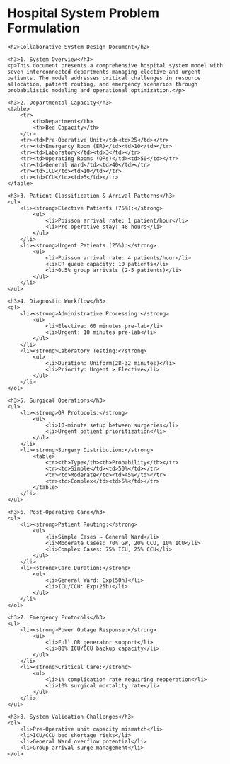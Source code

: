 <!DOCTYPE html>
<html lang="en">
<head>
    <meta charset="UTF-8">
    <meta name="viewport" content="width=device-width, initial-scale=1.0">
    <title>Hospital System Modeling and Simulation</title>
</head>
<body>
    <h1>Hospital System Problem Formulation</h1>
    
    <h2>Collaborative System Design Document</h2>
    
    <h3>1. System Overview</h3>
    <p>This document presents a comprehensive hospital system model with seven interconnected departments managing elective and urgent patients. The model addresses critical challenges in resource allocation, patient routing, and emergency scenarios through probabilistic modeling and operational optimization.</p>

    <h3>2. Departmental Capacity</h3>
    <table>
        <tr>
            <th>Department</th>
            <th>Bed Capacity</th>
        </tr>
        <tr><td>Pre-Operative Unit</td><td>25</td></tr>
        <tr><td>Emergency Room (ER)</td><td>10</td></tr>
        <tr><td>Laboratory</td><td>3</td></tr>
        <tr><td>Operating Rooms (ORs)</td><td>50</td></tr>
        <tr><td>General Ward</td><td>40</td></tr>
        <tr><td>ICU</td><td>10</td></tr>
        <tr><td>CCU</td><td>5</td></tr>
    </table>

    <h3>3. Patient Classification & Arrival Patterns</h3>
    <ul>
        <li><strong>Elective Patients (75%):</strong>
            <ul>
                <li>Poisson arrival rate: 1 patient/hour</li>
                <li>Pre-operative stay: 48 hours</li>
            </ul>
        </li>
        <li><strong>Urgent Patients (25%):</strong>
            <ul>
                <li>Poisson arrival rate: 4 patients/hour</li>
                <li>ER queue capacity: 10 patients</li>
                <li>0.5% group arrivals (2-5 patients)</li>
            </ul>
        </li>
    </ul>

    <h3>4. Diagnostic Workflow</h3>
    <ol>
        <li><strong>Administrative Processing:</strong>
            <ul>
                <li>Elective: 60 minutes pre-lab</li>
                <li>Urgent: 10 minutes pre-lab</li>
            </ul>
        </li>
        <li><strong>Laboratory Testing:</strong>
            <ul>
                <li>Duration: Uniform(28-32 minutes)</li>
                <li>Priority: Urgent > Elective</li>
            </ul>
        </li>
    </ol>

    <h3>5. Surgical Operations</h3>
    <ul>
        <li><strong>OR Protocols:</strong>
            <ul>
                <li>10-minute setup between surgeries</li>
                <li>Urgent patient prioritization</li>
            </ul>
        </li>
        <li><strong>Surgery Distribution:</strong>
            <table>
                <tr><th>Type</th><th>Probability</th></tr>
                <tr><td>Simple</td><td>50%</td></tr>
                <tr><td>Moderate</td><td>45%</td></tr>
                <tr><td>Complex</td><td>5%</td></tr>
            </table>
        </li>
    </ul>

    <h3>6. Post-Operative Care</h3>
    <ol>
        <li><strong>Patient Routing:</strong>
            <ul>
                <li>Simple Cases → General Ward</li>
                <li>Moderate Cases: 70% GW, 20% CCU, 10% ICU</li>
                <li>Complex Cases: 75% ICU, 25% CCU</li>
            </ul>
        </li>
        <li><strong>Care Duration:</strong>
            <ul>
                <li>General Ward: Exp(50h)</li>
                <li>ICU/CCU: Exp(25h)</li>
            </ul>
        </li>
    </ol>

    <h3>7. Emergency Protocols</h3>
    <ul>
        <li><strong>Power Outage Response:</strong>
            <ul>
                <li>Full OR generator support</li>
                <li>80% ICU/CCU backup capacity</li>
            </ul>
        </li>
        <li><strong>Critical Care:</strong>
            <ul>
                <li>1% complication rate requiring reoperation</li>
                <li>10% surgical mortality rate</li>
            </ul>
        </li>
    </ul>

    <h3>8. System Validation Challenges</h3>
    <ol>
        <li>Pre-Operative unit capacity mismatch</li>
        <li>ICU/CCU bed shortage risks</li>
        <li>General Ward overflow potential</li>
        <li>Group arrival surge management</li>
    </ol>
</body>
</html>
